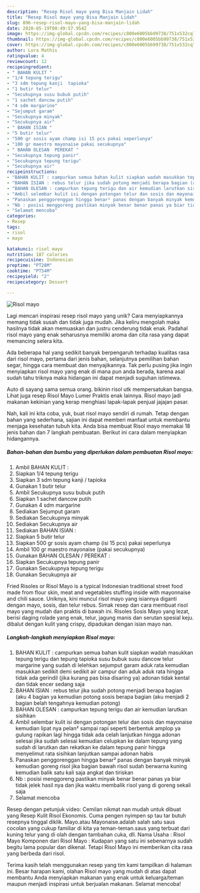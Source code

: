```yaml
---
description: "Resep Risol mayo yang Bisa Manjain Lidah"
title: "Resep Risol mayo yang Bisa Manjain Lidah"
slug: 896-resep-risol-mayo-yang-bisa-manjain-lidah
date: 2020-05-19T00:49:57.954Z
image: https://img-global.cpcdn.com/recipes/c800e6005bb99738/751x532cq70/risol-mayo-foto-resep-utama.jpg
thumbnail: https://img-global.cpcdn.com/recipes/c800e6005bb99738/751x532cq70/risol-mayo-foto-resep-utama.jpg
cover: https://img-global.cpcdn.com/recipes/c800e6005bb99738/751x532cq70/risol-mayo-foto-resep-utama.jpg
author: Lora Mathis
ratingvalue: 4
reviewcount: 12
recipeingredient:
- " BAHAN KULIT "
- "1/4 tepung terigu"
- "3 sdm tepung kanji  tapioka"
- "1 butir telur"
- "Secukupnya susu bubuk putih"
- "1 sachet dancow putih"
- "4 sdm margarine"
- "Sejumput garam"
- "Secukupnya minyak"
- "Secukupnya air"
- " BAHAN ISIAN "
- "5 butir telur"
- "500 gr sosis ayam champ isi 15 pcs pakai seperlunya"
- "100 gr maestro mayonaise pakai secukupnya"
- " BAHAN OLESAN  PEREKAT "
- "Secukupnya tepung panir"
- "Secukupnya tepung terigu"
- "Secukupnya air"
recipeinstructions:
- "BAHAN KULIT : campurkan semua bahan kulit siapkan wadah masukkan tepung terigu dan tepung tapioka susu bubuk susu dancow telur margarine yang sudah di lelehkan sejumput garam aduk rata kemudian masukkan sedikit demi sedikit air campur dan aduk aduk rata hingga tidak ada gerindil (jika kurang pas bisa disaring ya) adonan tidak kental dan tidak encer sedang saja"
- "BAHAN ISIAN : rebus telur jika sudah potong menjadi berapa bagian (aku 4 bagian ya kemudian potong sosis berapa bagian (aku menjadi 2 bagian belah tengahnya kemudian potong)"
- "BAHAN OLESAN : campurkan tepung terigu dan air kemudian larutkan sisihkan"
- "Ambil selembar kulit isi dengan potongan telur dan sosis dan mayonaise kemudian lipat nya pelan² sampai rapi seperti berbentuk amplop ya gulung rapikan lagi hingga tidak ada celah lanjutkan hingga adonan selesai jika sudah selesai kemudian celupkan ke dalam tepung yang sudah di larutkan dan rekatkan ke dalam tepung panir hingga menyelimut rata sisihkan lanjutkan sampai adonan habis"
- "Panaskan penggorenggan hingga benar² panas dengan banyak minyak kemudian goreng risol jika bagian bawah risol sudah berwarna kuning kemudian balik satu kali saja angkat dan tiriskan"
- "Nb : posisi menggoreng pastikan minyak benar benar panas ya biar tidak jelek hasil nya dan jika waktu membalik risol yang di goreng sekali saja"
- "Selamat mencoba"
categories:
- Resep
tags:
- risol
- mayo

katakunci: risol mayo 
nutrition: 187 calories
recipecuisine: Indonesian
preptime: "PT28M"
cooktime: "PT54M"
recipeyield: "2"
recipecategory: Dessert

---
```



![Risol mayo](https://img-global.cpcdn.com/recipes/c800e6005bb99738/751x532cq70/risol-mayo-foto-resep-utama.jpg)

Lagi mencari inspirasi resep risol mayo yang unik? Cara menyiapkannya memang tidak susah dan tidak juga mudah. Jika keliru mengolah maka hasilnya tidak akan memuaskan dan justru cenderung tidak enak. Padahal risol mayo yang enak seharusnya memiliki aroma dan cita rasa yang dapat memancing selera kita.

Ada beberapa hal yang sedikit banyak berpengaruh terhadap kualitas rasa dari risol mayo, pertama dari jenis bahan, selanjutnya pemilihan bahan segar, hingga cara membuat dan menyajikannya. Tak perlu pusing jika ingin menyiapkan risol mayo yang enak di mana pun anda berada, karena asal sudah tahu triknya maka hidangan ini dapat menjadi suguhan istimewa.

Auto di sayang sama semua orang. bikinin risol utk mempersatukan bangsa. Lihat juga resep Risol Mayo Lumer Praktis enak lainnya. Risol mayo jadi makanan kekinian yang kerap menghiasi lapak-lapak penjual jajajan pasar.


Nah, kali ini kita coba, yuk, buat risol mayo sendiri di rumah. Tetap dengan bahan yang sederhana, sajian ini dapat memberi manfaat untuk membantu menjaga kesehatan tubuh kita. Anda bisa membuat Risol mayo memakai 18 jenis bahan dan 7 langkah pembuatan. Berikut ini cara dalam menyiapkan hidangannya.

<!--inarticleads1-->

##### Bahan-bahan dan bumbu yang diperlukan dalam pembuatan Risol mayo:

1. Ambil  BAHAN KULIT :
1. Siapkan 1/4 tepung terigu
1. Siapkan 3 sdm tepung kanji / tapioka
1. Gunakan 1 butir telur
1. Ambil Secukupnya susu bubuk putih
1. Siapkan 1 sachet dancow putih
1. Gunakan 4 sdm margarine
1. Sediakan Sejumput garam
1. Sediakan Secukupnya minyak
1. Sediakan Secukupnya air
1. Sediakan  BAHAN ISIAN :
1. Siapkan 5 butir telur
1. Siapkan 500 gr sosis ayam champ (isi 15 pcs) pakai seperlunya
1. Ambil 100 gr maestro mayonaise (pakai secukupnya)
1. Gunakan  BAHAN OLESAN / PEREKAT :
1. Siapkan Secukupnya tepung panir
1. Gunakan Secukupnya tepung terigu
1. Gunakan Secukupnya air


Fried Risoles or Risol Mayo is a typical Indonesian traditional street food made from flour skin, meat and vegetables stuffing inside with mayonnaise and chili sauce. Uniknya, kini muncul risol mayo yang isiannya diganti dengan mayo, sosis, dan telur rebus. Simak resep dan cara membuat risol mayo yang mudah dan praktis di bawah ini. Risoles Sosis Mayo yang lezat, berisi daging rolade yang enak, telur, jagung manis dan serutan spesial keju. dibalut dengan kulit yang crispy, dipadukan dengan isian mayo nan. 

<!--inarticleads2-->

##### Langkah-langkah menyiapkan Risol mayo:

1. BAHAN KULIT : campurkan semua bahan kulit siapkan wadah masukkan tepung terigu dan tepung tapioka susu bubuk susu dancow telur margarine yang sudah di lelehkan sejumput garam aduk rata kemudian masukkan sedikit demi sedikit air campur dan aduk aduk rata hingga tidak ada gerindil (jika kurang pas bisa disaring ya) adonan tidak kental dan tidak encer sedang saja
1. BAHAN ISIAN : rebus telur jika sudah potong menjadi berapa bagian (aku 4 bagian ya kemudian potong sosis berapa bagian (aku menjadi 2 bagian belah tengahnya kemudian potong)
1. BAHAN OLESAN : campurkan tepung terigu dan air kemudian larutkan sisihkan
1. Ambil selembar kulit isi dengan potongan telur dan sosis dan mayonaise kemudian lipat nya pelan² sampai rapi seperti berbentuk amplop ya gulung rapikan lagi hingga tidak ada celah lanjutkan hingga adonan selesai jika sudah selesai kemudian celupkan ke dalam tepung yang sudah di larutkan dan rekatkan ke dalam tepung panir hingga menyelimut rata sisihkan lanjutkan sampai adonan habis
1. Panaskan penggorenggan hingga benar² panas dengan banyak minyak kemudian goreng risol jika bagian bawah risol sudah berwarna kuning kemudian balik satu kali saja angkat dan tiriskan
1. Nb : posisi menggoreng pastikan minyak benar benar panas ya biar tidak jelek hasil nya dan jika waktu membalik risol yang di goreng sekali saja
1. Selamat mencoba


Resep dengan petunjuk video: Cemilan nikmat nan mudah untuk dibuat yang Resep Kulit Risol Ekonomis. Cuma pengen nyimpen sp tau tar butuh resepnya tinggal diklik. Mayo.atau Mayonaise.adalah salah satu saus cocolan yang cukup familiar di kita ya teman-teman.saus yang terbuat dari kuning telur yang di olah dengan tambahan cuka, dll. Nama Usaha : Risol Mayo Komponen dari Risol Mayo : Kudapan yang satu ini sebenarnya sudah begitu lama popular dan dikenal. Tetapi Risol Mayo ini memberikan cita rasa yang berbeda dari risol. 

Terima kasih telah menggunakan resep yang tim kami tampilkan di halaman ini. Besar harapan kami, olahan Risol mayo yang mudah di atas dapat membantu Anda menyiapkan makanan yang enak untuk keluarga/teman maupun menjadi inspirasi untuk berjualan makanan. Selamat mencoba!
